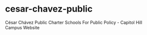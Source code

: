 cesar-chavez-public
===================

César Chávez Public Charter Schools For Public Policy - Capitol Hill Campus Website
